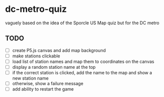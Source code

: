 # dc-metro-quiz
vaguely based on the idea of the Sporcle US Map quiz but for the DC metro

## TODO
- [ ] create P5.js canvas and add map background
- [ ] make stations clickable
- [ ] load list of station names and map them to coordinates on the canvas
- [ ] display a random station name at the top
- [ ] if the correct station is clicked, add the name to the map and show a new station name
- [ ] otherwise, show a failure message
- [ ] add ability to restart the game
